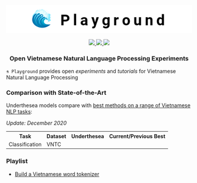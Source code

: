 <p align="center">
<br/>
<img src="docs/images/underthesea_playground-githubbanner-600x90.png"/>
<br/>
</p>

<p align="center">
  <a href="LICENSE">
    <img src="https://img.shields.io/badge/license-GPLv3-blue"/>
  </a>
  <a href="#">
    <img src="https://img.shields.io/badge/made%20with-%E2%9D%A4-red.svg"/>
  </a>
  <a href="#">
    <img src="https://img.shields.io/badge/plays-2-brightgreen"/>
  </a>
</p>

<h3 align="center">
Open Vietnamese Natural Language Processing Experiments
</h3>

`⚗️ Playground` provides open *experiments* and *tutorials* for Vietnamese Natural Language Processing

### Comparison with State-of-the-Art

Underthesea models compare with [best methods on a range of Vietnamese NLP tasks](https://github.com/undertheseanlp/NLP-Vietnamese-progress):

*Update: December 2020*

<table>
<tr>
<th>Task</th>
<th>Dataset</th>
<th>Underthesea</th>
<th>Current/Previous Best</th>  
</tr>
<tr>
<td>Classification</td>
<td>VNTC</td>
<td></td>
<td></td>
</tr>
</table>

### Playlist

* [Build a Vietnamese word tokenizer](plays/vlsp2013_wtk) 

